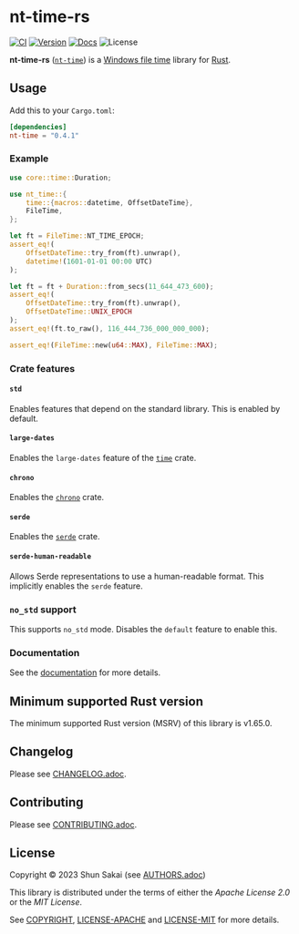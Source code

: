 # nt-time-rs

[![CI][ci-badge]][ci-url]
[![Version][version-badge]][version-url]
[![Docs][docs-badge]][docs-url]
![License][license-badge]

**nt-time-rs** ([`nt-time`][version-url]) is a [Windows file
time][file-time-docs-url] library for [Rust][rust-official-url].

## Usage

Add this to your `Cargo.toml`:

```toml
[dependencies]
nt-time = "0.4.1"
```

### Example

```rust
use core::time::Duration;

use nt_time::{
    time::{macros::datetime, OffsetDateTime},
    FileTime,
};

let ft = FileTime::NT_TIME_EPOCH;
assert_eq!(
    OffsetDateTime::try_from(ft).unwrap(),
    datetime!(1601-01-01 00:00 UTC)
);

let ft = ft + Duration::from_secs(11_644_473_600);
assert_eq!(
    OffsetDateTime::try_from(ft).unwrap(),
    OffsetDateTime::UNIX_EPOCH
);
assert_eq!(ft.to_raw(), 116_444_736_000_000_000);

assert_eq!(FileTime::new(u64::MAX), FileTime::MAX);
```

### Crate features

#### `std`

Enables features that depend on the standard library.
This is enabled by default.

#### `large-dates`

Enables the `large-dates` feature of the [`time`][time-crate-url] crate.

#### `chrono`

Enables the [`chrono`][chrono-crate-url] crate.

#### `serde`

Enables the [`serde`][serde-official-url] crate.

#### `serde-human-readable`

Allows Serde representations to use a human-readable format.
This implicitly enables the `serde` feature.

### `no_std` support

This supports `no_std` mode.
Disables the `default` feature to enable this.

### Documentation

See the [documentation][docs-url] for more details.

## Minimum supported Rust version

The minimum supported Rust version (MSRV) of this library is v1.65.0.

## Changelog

Please see [CHANGELOG.adoc](CHANGELOG.adoc).

## Contributing

Please see [CONTRIBUTING.adoc](CONTRIBUTING.adoc).

## License

Copyright &copy; 2023 Shun Sakai (see [AUTHORS.adoc](AUTHORS.adoc))

This library is distributed under the terms of either the _Apache License 2.0_
or the _MIT License_.

See [COPYRIGHT](COPYRIGHT), [LICENSE-APACHE](LICENSE-APACHE) and
[LICENSE-MIT](LICENSE-MIT) for more details.

[ci-badge]: https://img.shields.io/github/actions/workflow/status/sorairolake/nt-time-rs/CI.yaml?branch=develop&label=CI&logo=github&style=for-the-badge
[ci-url]: https://github.com/sorairolake/nt-time-rs/actions?query=branch%3Adevelop+workflow%3ACI++
[version-badge]: https://img.shields.io/crates/v/nt-time?style=for-the-badge
[version-url]: https://crates.io/crates/nt-time
[docs-badge]: https://img.shields.io/docsrs/nt-time?label=Docs.rs&logo=docsdotrs&style=for-the-badge
[docs-url]: https://docs.rs/nt-time
[license-badge]: https://img.shields.io/crates/l/nt-time?style=for-the-badge
[file-time-docs-url]: https://docs.microsoft.com/en-us/windows/win32/sysinfo/file-times
[rust-official-url]: https://www.rust-lang.org/
[time-crate-url]: https://crates.io/crates/time
[chrono-crate-url]: https://crates.io/crates/chrono
[serde-official-url]: https://serde.rs/

